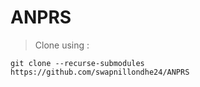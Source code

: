 # ANPRS

> Clone using :

`git clone --recurse-submodules https://github.com/swapnillondhe24/ANPRS`
